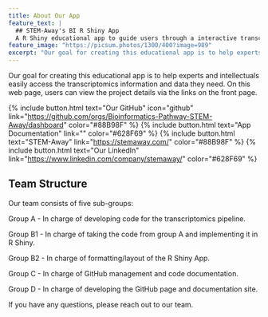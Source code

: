 ```yaml
---
title: About Our App
feature_text: |
  ## STEM-Away's BI R Shiny App
  A R Shiny educational app to guide users through a interactive transcriptomics pipeline
feature_image: "https://picsum.photos/1300/400?image=989"
excerpt: "Our goal for creating this educational app is to help experts and intellectuals easily access the transcriptomics information and data they need. On this web page, users can view the project details via the links on the front page."
---
```


Our goal for creating this educational app is to help experts and intellectuals easily access the transcriptomics information and data they need. On this web page, users can view the project details via the links on the front page.

{% include button.html text="Our GitHub" icon="github" link="https://github.com/orgs/Bioinformatics-Pathway-STEM-Away/dashboard" color="#88B98F" %} {% include button.html text="App Documentation" link="" color="#628F69" %} {% include button.html text="STEM-Away"  link="https://stemaway.com/" color="#88B98F" %} {% include button.html text="Our LinkedIn" link="https://www.linkedin.com/company/stemaway/" color="#628F69" %}

## Team Structure

Our team consists of five sub-groups:

Group A - In charge of developing code for the transcriptomics pipeline.

Group B1 - In charge of taking the code from group A and implementing it in R Shiny.

Group B2 - In charge of formatting/layout of the R Shiny App.

Group C - In charge of GitHub management and code documentation.

Group D - In charge of developing the GitHub page and documentation site. 

If you have any questions, please reach out to our team.

